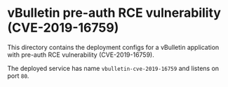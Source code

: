 # vBulletin pre-auth RCE vulnerability (CVE-2019-16759)

This directory contains the deployment configs for a vBulletin application with
pre-auth RCE vulnerability (CVE-2019-16759).

The deployed service has name `vbulletin-cve-2019-16759` and listens on port
`80`.

